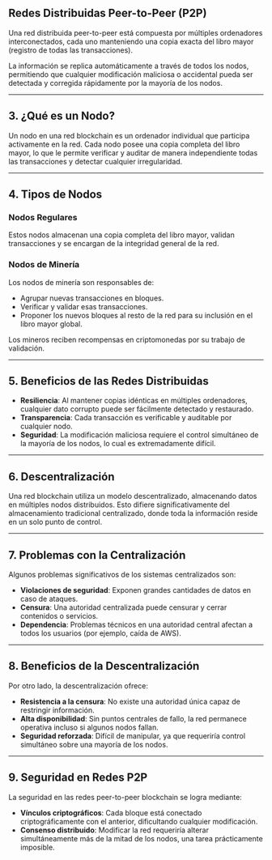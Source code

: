 
##  **Redes Distribuidas Peer-to-Peer (P2P)**

Una red distribuida peer-to-peer está compuesta por múltiples ordenadores interconectados, cada uno manteniendo una copia exacta del libro mayor (registro de todas las transacciones).

La información se replica automáticamente a través de todos los nodos, permitiendo que cualquier modificación maliciosa o accidental pueda ser detectada y corregida rápidamente por la mayoría de los nodos.

---

## 3. ¿Qué es un Nodo?

Un nodo en una red blockchain es un ordenador individual que participa activamente en la red. Cada nodo posee una copia completa del libro mayor, lo que le permite verificar y auditar de manera independiente todas las transacciones y detectar cualquier irregularidad.

---

## 4. Tipos de Nodos

### Nodos Regulares
Estos nodos almacenan una copia completa del libro mayor, validan transacciones y se encargan de la integridad general de la red.

### Nodos de Minería
Los nodos de minería son responsables de:
- Agrupar nuevas transacciones en bloques.
- Verificar y validar esas transacciones.
- Proponer los nuevos bloques al resto de la red para su inclusión en el libro mayor global.

Los mineros reciben recompensas en criptomonedas por su trabajo de validación.

---

## 5. Beneficios de las Redes Distribuidas

- **Resiliencia**: Al mantener copias idénticas en múltiples ordenadores, cualquier dato corrupto puede ser fácilmente detectado y restaurado.
- **Transparencia**: Cada transacción es verificable y auditable por cualquier nodo.
- **Seguridad**: La modificación maliciosa requiere el control simultáneo de la mayoría de los nodos, lo cual es extremadamente difícil.

---

## 6. Descentralización

Una red blockchain utiliza un modelo descentralizado, almacenando datos en múltiples nodos distribuidos. Esto difiere significativamente del almacenamiento tradicional centralizado, donde toda la información reside en un solo punto de control.

---

## 7. Problemas con la Centralización

Algunos problemas significativos de los sistemas centralizados son:

- **Violaciones de seguridad**: Exponen grandes cantidades de datos en caso de ataques.
- **Censura**: Una autoridad centralizada puede censurar y cerrar contenidos o servicios.
- **Dependencia**: Problemas técnicos en una autoridad central afectan a todos los usuarios (por ejemplo, caída de AWS).

---

## 8. Beneficios de la Descentralización

Por otro lado, la descentralización ofrece:

- **Resistencia a la censura**: No existe una autoridad única capaz de restringir información.
- **Alta disponibilidad**: Sin puntos centrales de fallo, la red permanece operativa incluso si algunos nodos fallan.
- **Seguridad reforzada**: Difícil de manipular, ya que requeriría control simultáneo sobre una mayoría de los nodos.

---

## 9. Seguridad en Redes P2P

La seguridad en las redes peer-to-peer blockchain se logra mediante:

- **Vínculos criptográficos**: Cada bloque está conectado criptográficamente con el anterior, dificultando cualquier modificación.
- **Consenso distribuido**: Modificar la red requeriría alterar simultáneamente más de la mitad de los nodos, una tarea prácticamente imposible.


